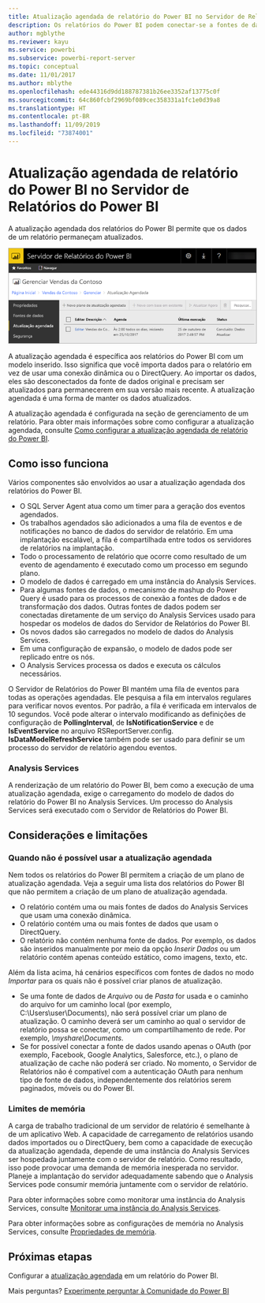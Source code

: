 ```yaml
---
title: Atualização agendada de relatório do Power BI no Servidor de Relatórios do Power BI
description: Os relatórios do Power BI podem conectar-se a fontes de dados diferentes. Dependendo de como os dados são usados, fontes de dados diferentes estão disponíveis.
author: mgblythe
ms.reviewer: kayu
ms.service: powerbi
ms.subservice: powerbi-report-server
ms.topic: conceptual
ms.date: 11/01/2017
ms.author: mblythe
ms.openlocfilehash: ede44316d9dd188787381b26ee3352af13775c0f
ms.sourcegitcommit: 64c860fcbf2969bf089cec358331a1fc1e0d39a8
ms.translationtype: HT
ms.contentlocale: pt-BR
ms.lasthandoff: 11/09/2019
ms.locfileid: "73874001"
---
```

# <a name="power-bi-report-scheduled-refresh-in-power-bi-report-server"></a>Atualização agendada de relatório do Power BI no Servidor de Relatórios do Power BI
A atualização agendada dos relatórios do Power BI permite que os dados de um relatório permaneçam atualizados.

![Atualização agendada no Servidor de Relatórios do Power BI](media/scheduled-refresh/scheduled-refresh-success.png)

A atualização agendada é específica aos relatórios do Power BI com um modelo inserido. Isso significa que você importa dados para o relatório em vez de usar uma conexão dinâmica ou o DirectQuery. Ao importar os dados, eles são desconectados da fonte de dados original e precisam ser atualizados para permanecerem em sua versão mais recente. A atualização agendada é uma forma de manter os dados atualizados.

A atualização agendada é configurada na seção de gerenciamento de um relatório. Para obter mais informações sobre como configurar a atualização agendada, consulte [Como configurar a atualização agendada de relatório do Power BI](configure-scheduled-refresh.md).

## <a name="how-this-works"></a>Como isso funciona
Vários componentes são envolvidos ao usar a atualização agendada dos relatórios do Power BI.

* O SQL Server Agent atua como um timer para a geração dos eventos agendados.
* Os trabalhos agendados são adicionados a uma fila de eventos e de notificações no banco de dados do servidor de relatório. Em uma implantação escalável, a fila é compartilhada entre todos os servidores de relatórios na implantação.
* Todo o processamento de relatório que ocorre como resultado de um evento de agendamento é executado como um processo em segundo plano.
* O modelo de dados é carregado em uma instância do Analysis Services.
* Para algumas fontes de dados, o mecanismo de mashup do Power Query é usado para os processos de conexão a fontes de dados e de transformação dos dados. Outras fontes de dados podem ser conectadas diretamente de um serviço do Analysis Services usado para hospedar os modelos de dados do Servidor de Relatórios do Power BI.
* Os novos dados são carregados no modelo de dados do Analysis Services.
* Em uma configuração de expansão, o modelo de dados pode ser replicado entre os nós.
* O Analysis Services processa os dados e executa os cálculos necessários.

O Servidor de Relatórios do Power BI mantém uma fila de eventos para todas as operações agendadas. Ele pesquisa a fila em intervalos regulares para verificar novos eventos. Por padrão, a fila é verificada em intervalos de 10 segundos. Você pode alterar o intervalo modificando as definições de configuração de **PollingInterval**, de **IsNotificationService** e de **IsEventService** no arquivo RSReportServer.config. **IsDataModelRefreshService** também pode ser usado para definir se um processo do servidor de relatório agendou eventos.

### <a name="analysis-services"></a>Analysis Services
A renderização de um relatório do Power BI, bem como a execução de uma atualização agendada, exige o carregamento do modelo de dados do relatório do Power BI no Analysis Services. Um processo do Analysis Services será executado com o Servidor de Relatórios do Power BI.

## <a name="considerations-and-limitations"></a>Considerações e limitações
### <a name="when-scheduled-refresh-cant-be-used"></a>Quando não é possível usar a atualização agendada
Nem todos os relatórios do Power BI permitem a criação de um plano de atualização agendada. Veja a seguir uma lista dos relatórios do Power BI que não permitem a criação de um plano de atualização agendada.

* O relatório contém uma ou mais fontes de dados do Analysis Services que usam uma conexão dinâmica.
* O relatório contém uma ou mais fontes de dados que usam o DirectQuery.
* O relatório não contém nenhuma fonte de dados. Por exemplo, os dados são inseridos manualmente por meio da opção *Inserir Dados* ou um relatório contém apenas conteúdo estático, como imagens, texto, etc.

Além da lista acima, há cenários específicos com fontes de dados no modo *Importar* para os quais não é possível criar planos de atualização.

* Se uma fonte de dados de *Arquivo* ou de *Pasta* for usada e o caminho do arquivo for um caminho local (por exemplo, C:\Users\user\Documents), não será possível criar um plano de atualização. O caminho deverá ser um caminho ao qual o servidor de relatório possa se conectar, como um compartilhamento de rede. Por exemplo, *\\myshare\Documents*.
* Se for possível conectar a fonte de dados usando apenas o OAuth (por exemplo, Facebook, Google Analytics, Salesforce, etc.), o plano de atualização de cache não poderá ser criado. No momento, o Servidor de Relatórios não é compatível com a autenticação OAuth para nenhum tipo de fonte de dados, independentemente dos relatórios serem paginados, móveis ou do Power BI.

### <a name="memory-limits"></a>Limites de memória
A carga de trabalho tradicional de um servidor de relatório é semelhante à de um aplicativo Web. A capacidade de carregamento de relatórios usando dados importados ou o DirectQuery, bem como a capacidade de execução da atualização agendada, depende de uma instância do Analysis Services ser hospedada juntamente com o servidor de relatório. Como resultado, isso pode provocar uma demanda de memória inesperada no servidor. Planeje a implantação do servidor adequadamente sabendo que o Analysis Services pode consumir memória juntamente com o servidor de relatório.

Para obter informações sobre como monitorar uma instância do Analysis Services, consulte [Monitorar uma instância do Analysis Services](https://docs.microsoft.com/sql/analysis-services/instances/monitor-an-analysis-services-instance).

Para obter informações sobre as configurações de memória no Analysis Services, consulte [Propriedades de memória](https://docs.microsoft.com/sql/analysis-services/server-properties/memory-properties).

## <a name="next-steps"></a>Próximas etapas
Configurar a [atualização agendada](configure-scheduled-refresh.md) em um relatório do Power BI.

Mais perguntas? [Experimente perguntar à Comunidade do Power BI](https://community.powerbi.com/)

